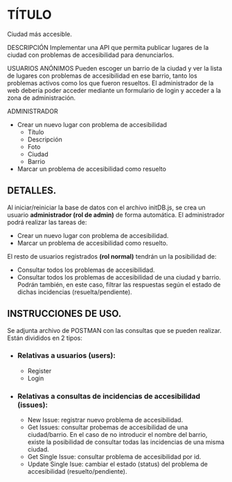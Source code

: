 # TÍTULO

Ciudad más accesible.

DESCRIPCIÓN
Implementar una API que permita publicar lugares de la ciudad con problemas de accesibilidad para denunciarlos.

USUARIOS ANÓNIMOS
Pueden escoger un barrio de la ciudad y ver la lista de lugares con problemas de accesibilidad en ese barrio, tanto los problemas activos como los que fueron resueltos.
El administrador de la web debería poder acceder mediante un formulario de login y acceder a la zona de administración.

ADMINISTRADOR

- Crear un nuevo lugar con problema de accesibilidad
  - Título
  - Descripción
  - Foto
  - Ciudad
  - Barrio
- Marcar un problema de accesibilidad como resuelto

## DETALLES.

Al iniciar/reiniciar la base de datos con el archivo initDB.js, se crea un usuario **administrador (rol de admin)** de forma automática. El administrador podrá realizar las tareas de:

- Crear un nuevo lugar con problema de accesibilidad.
- Marcar un problema de accesibilidad como resuelto.

El resto de usuarios registrados **(rol normal)** tendrán un la posibilidad de:

- Consultar todos los problemas de accesibilidad.
- Consultar todos los problemas de accesibilidad de una ciudad y barrio. Podrán también, en este caso, filtrar las respuestas según el estado de dichas incidencias (resuelta/pendiente).

## INSTRUCCIONES DE USO.

Se adjunta archivo de POSTMAN con las consultas que se pueden realizar. Están divididos en 2 tipos:

- ### Relativas a usuarios (users):

  - Register
  - Login

- ### Relativas a consultas de incidencias de accesibilidad (issues):
  - New Issue: registrar nuevo problema de accesibilidad.
  - Get Issues: consultar probemas de accesibilidad de una ciudad/barrio. En el caso de no introducir el nombre del barrio, existe la posibilidad de consultar todas las incidencias de una misma ciudad.
  - Get Single Issue: consultar problema de accesibilidad por id.
  - Update Single Isue: cambiar el estado (status) del problema de accesibilidad (resuelto/pendiente).
